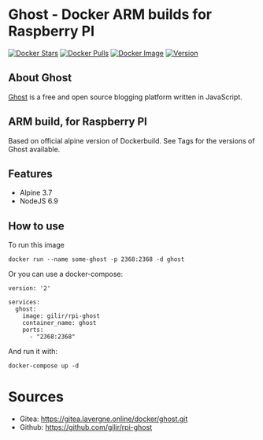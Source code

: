 # Ghost - Docker ARM builds for Raspberry PI
[![Docker Stars](https://img.shields.io/docker/stars/gilir/rpi-ghost.svg?maxAge=2592000)](https://hub.docker.com/r/gilir/rpi-ghost/)
[![Docker Pulls](https://img.shields.io/docker/pulls/gilir/rpi-ghost.svg?maxAge=2592000)](https://hub.docker.com/r/gilir/rpi-ghost/)
[![Docker Image](https://images.microbadger.com/badges/image/gilir/rpi-ghost.svg)](https://microbadger.com/images/gilir/rpi-ghost "Get your own image badge on microbadger.com")
[![Version](https://images.microbadger.com/badges/version/gilir/rpi-ghost.svg)](https://microbadger.com/images/gilir/rpi-ghost "Get your own version badge on microbadger.com")


## About Ghost
[Ghost](https://ghost.org/) is a free and open source blogging platform written in JavaScript.

## ARM build, for Raspberry PI
Based on official alpine version of Dockerbuild. See Tags for the versions of Ghost available.

## Features
- Alpine 3.7
- NodeJS 6.9

## How to use

To run this image
```
docker run --name some-ghost -p 2368:2368 -d ghost
```

Or you can use a docker-compose:
```
version: '2'

services:
  ghost:
    image: gilir/rpi-ghost
    container_name: ghost
    ports:
      - "2368:2368"
```
And run it with:
```
docker-compose up -d
```

# Sources
- Gitea: https://gitea.lavergne.online/docker/ghost.git
- Github: https://github.com/gilir/rpi-ghost
